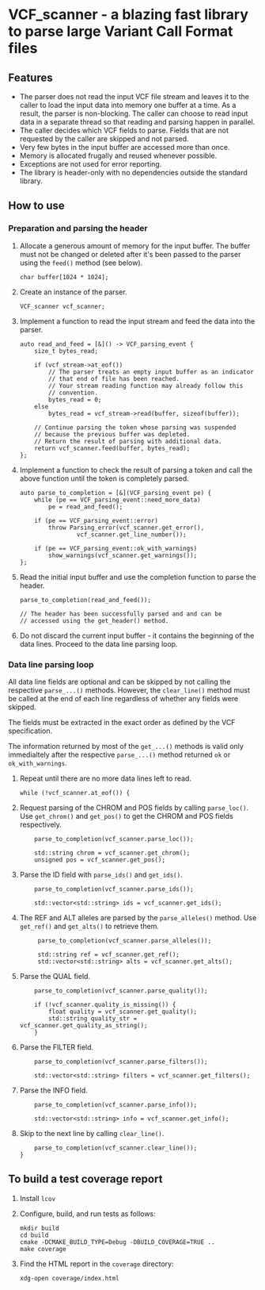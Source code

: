 # VCF_scanner - a blazing fast library to parse large Variant Call Format files

## Features

*   The parser does not read the input VCF file stream and leaves it to the
    caller to load the input data into memory one buffer at a time.  As a
    result, the parser is non-blocking. The caller can choose to read input
    data in a separate thread so that reading and parsing happen in parallel.
*   The caller decides which VCF fields to parse. Fields that are not requested
    by the caller are skipped and not parsed.
*   Very few bytes in the input buffer are accessed more than once.
*   Memory is allocated frugally and reused whenever possible.
*   Exceptions are not used for error reporting.
*   The library is header-only with no dependencies outside the standard
    library.

## How to use

### Preparation and parsing the header

1.  Allocate a generous amount of memory for the input buffer. The buffer must
    not be changed or deleted after it's been passed to the parser using the
    `feed()` method (see below).

        char buffer[1024 * 1024];

2.  Create an instance of the parser.

        VCF_scanner vcf_scanner;

3.  Implement a function to read the input stream and feed the data into the
    parser.

        auto read_and_feed = [&]() -> VCF_parsing_event {
            size_t bytes_read;

            if (vcf_stream->at_eof())
                // The parser treats an empty input buffer as an indicator
                // that end of file has been reached.
                // Your stream reading function may already follow this
                // convention.
                bytes_read = 0;
            else
                bytes_read = vcf_stream->read(buffer, sizeof(buffer));

            // Continue parsing the token whose parsing was suspended
            // because the previous buffer was depleted.
            // Return the result of parsing with additional data.
            return vcf_scanner.feed(buffer, bytes_read);
        };

4.  Implement a function to check the result of parsing a token and call the
    above function until the token is completely parsed.

        auto parse_to_completion = [&](VCF_parsing_event pe) {
            while (pe == VCF_parsing_event::need_more_data)
                pe = read_and_feed();

            if (pe == VCF_parsing_event::error)
                throw Parsing_error(vcf_scanner.get_error(),
                        vcf_scanner.get_line_number());

            if (pe == VCF_parsing_event::ok_with_warnings)
                show_warnings(vcf_scanner.get_warnings());
        };

5.  Read the initial input buffer and use the completion function to parse the
    header.

        parse_to_completion(read_and_feed());

        // The header has been successfully parsed and and can be
        // accessed using the get_header() method.

6.  Do not discard the current input buffer - it contains the beginning of the
    data lines.  Proceed to the data line parsing loop.

### Data line parsing loop

All data line fields are optional and can be skipped by not calling the
respective `parse_...()` methods. However, the `clear_line()` method must be
called at the end of each line regardless of whether any fields were skipped.

The fields must be extracted in the exact order as defined by the VCF
specification.

The information returned by most of the `get_...()` methods is valid only
immedialtely after the respective `parse_...()` method returned `ok` or
`ok_with_warnings`.

1.  Repeat until there are no more data lines left to read.

        while (!vcf_scanner.at_eof()) {

2.  Request parsing of the CHROM and POS fields by calling `parse_loc()`.
    Use `get_chrom()` and `get_pos()` to get the CHROM and POS fields
    respectively.

            parse_to_completion(vcf_scanner.parse_loc());

            std::string chrom = vcf_scanner.get_chrom();
            unsigned pos = vcf_scanner.get_pos();

3.  Parse the ID field with `parse_ids()` and `get_ids()`.

            parse_to_completion(vcf_scanner.parse_ids());

            std::vector<std::string> ids = vcf_scanner.get_ids();

4. The REF and ALT alleles are parsed by the `parse_alleles()` method.
   Use `get_ref()` and `get_alts()` to retrieve them.

            parse_to_completion(vcf_scanner.parse_alleles());

            std::string ref = vcf_scanner.get_ref();
            std::vector<std::string> alts = vcf_scanner.get_alts();

5.  Parse the QUAL field.

            parse_to_completion(vcf_scanner.parse_quality());

            if (!vcf_scanner.quality_is_missing()) {
                float quality = vcf_scanner.get_quality();
                std::string quality_str = vcf_scanner.get_quality_as_string();
            }

6.  Parse the FILTER field.

            parse_to_completion(vcf_scanner.parse_filters());

            std::vector<std::string> filters = vcf_scanner.get_filters();

7.  Parse the INFO field.

            parse_to_completion(vcf_scanner.parse_info());

            std::vector<std::string> info = vcf_scanner.get_info();

10. Skip to the next line by calling `clear_line()`.

            parse_to_completion(vcf_scanner.clear_line());
        }

## To build a test coverage report

1.  Install `lcov`
2.  Configure, build, and run tests as follows:

        mkdir build
        cd build
        cmake -DCMAKE_BUILD_TYPE=Debug -DBUILD_COVERAGE=TRUE ..
        make coverage

3.  Find the HTML report in the `coverage` directory:

        xdg-open coverage/index.html
